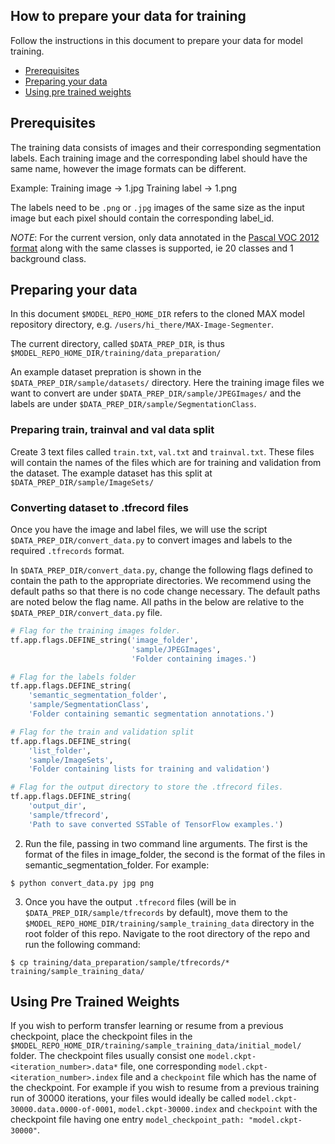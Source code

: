 ## How to prepare your data for training

Follow the instructions in this document to prepare your data for model training.
- [Prerequisites](#prerequisites)
- [Preparing your data](#preparing-your-data)
- [Using pre trained weights](#adding-pre-trained-weights)

## Prerequisites

The training data consists of images and their corresponding segmentation labels. Each training image and the corresponding label should have the same name, however the image formats can be different. 

Example:
Training image -> 1.jpg
Training label -> 1.png

The labels need to be `.png` or `.jpg` images of the same size as the input image but each pixel should contain the corresponding label_id. 

*NOTE*: For the current version, only data annotated in the [Pascal VOC 2012 format](http://host.robots.ox.ac.uk/pascal/VOC/voc2012/devkit_doc.pdf) along with the same classes is supported, ie 20 classes and 1 background class. 

## Preparing your data


In this document `$MODEL_REPO_HOME_DIR` refers to the cloned MAX model repository directory, e.g.
`/users/hi_there/MAX-Image-Segmenter`. 

The current directory, called `$DATA_PREP_DIR`, is thus `$MODEL_REPO_HOME_DIR/training/data_preparation/`

An example dataset prepration is shown in the `$DATA_PREP_DIR/sample/datasets/` directory. Here the training image files we want to convert are under `$DATA_PREP_DIR/sample/JPEGImages/` and the labels are under `$DATA_PREP_DIR/sample/SegmentationClass`.

### Preparing train, trainval and val data split
Create 3 text files called `train.txt`, `val.txt` and `trainval.txt`. These files will contain the names of the files which are for training and validation from the dataset. The example dataset has this split at `$DATA_PREP_DIR/sample/ImageSets/`

### Converting dataset to .tfrecord files
Once you have the image and label files, we will use the script `$DATA_PREP_DIR/convert_data.py` to convert images and labels to the required `.tfrecords` format.

In `$DATA_PREP_DIR/convert_data.py`, change the following flags defined to contain the path to the appropriate directories. We recommend using the default paths so that there is no code change necessary. The default paths are noted below the flag name. All paths in the below are relative to the `$DATA_PREP_DIR/convert_data.py` file.

```python
# Flag for the training images folder.
tf.app.flags.DEFINE_string('image_folder',
                           'sample/JPEGImages',
                           'Folder containing images.')

# Flag for the labels folder
tf.app.flags.DEFINE_string(
    'semantic_segmentation_folder',
    'sample/SegmentationClass',
    'Folder containing semantic segmentation annotations.')

# Flag for the train and validation split
tf.app.flags.DEFINE_string(
    'list_folder',
    'sample/ImageSets',
    'Folder containing lists for training and validation')

# Flag for the output directory to store the .tfrecord files.
tf.app.flags.DEFINE_string(
    'output_dir',
    'sample/tfrecord',
    'Path to save converted SSTable of TensorFlow examples.')
```
2. Run the file, passing in two command line arguments. The first is the format of the files in image_folder, the second is the format of the files in semantic_segmentation_folder. For example: 

```shell
$ python convert_data.py jpg png
```

3. Once you have the output `.tfrecord` files (will be in `$DATA_PREP_DIR/sample/tfrecords` by default), move them to the `$MODEL_REPO_HOME_DIR/training/sample_training_data` directory in the root folder of this repo. Navigate to the root directory of the repo and run the following command:
```shell
$ cp training/data_preparation/sample/tfrecords/* training/sample_training_data/
```

## Using Pre Trained Weights

If you wish to perform transfer learning or resume from a previous checkpoint, place the checkpoint files in the `$MODEL_REPO_HOME_DIR/training/sample_training_data/initial_model/` folder. The checkpoint files usually consist one `model.ckpt-<iteration_number>.data*` file, one corresponding `model.ckpt-<iteration_number>.index` file and a `checkpoint` file which has the name of the checkpoint. For example if you wish to resume from a previous training run of 30000 iterations, your files would ideally be called `model.ckpt-30000.data.0000-of-0001`, `model.ckpt-30000.index` and `checkpoint` with the checkpoint file having one entry `model_checkpoint_path: "model.ckpt-30000"`.